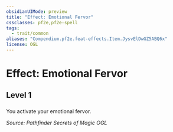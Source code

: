 ```yaml
---
obsidianUIMode: preview
title: "Effect: Emotional Fervor"
cssclasses: pf2e,pf2e-spell
tags:
  - trait/common
aliases: "Compendium.pf2e.feat-effects.Item.JysvElDwGZ5ABQ6x"
license: OGL
---
```

# Effect: Emotional Fervor
## Level 1
### 






You activate your emotional fervor.

*Source: Pathfinder Secrets of Magic*
*OGL*